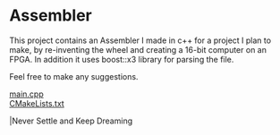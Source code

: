 # Assembler

This project contains an Assembler I made in c++ for a project I plan to make, by re-inventing the wheel and creating a 16-bit computer on an FPGA.
In addition it uses boost::x3 library for parsing the file.

Feel free to make any suggestions.



<body><a href="docs/main.cpp.html">main.cpp</a><br /><a href="docs/CMakeLists.txt.html">CMakeLists.txt</a><br />
 
|Never Settle and Keep Dreaming
  


